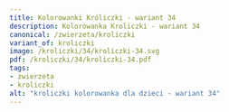 ```yaml
---
title: Kolorowanki Króliczki - wariant 34
description: Kolorowanka Kroliczki - wariant 34
canonical: /zwierzeta/kroliczki
variant_of: kroliczki
image: /kroliczki/34/kroliczki-34.svg
pdf: /kroliczki/34/kroliczki-34.pdf
tags:
- zwierzeta
- kroliczki
alt: "kroliczki kolorowanka dla dzieci - wariant 34"
---
```

